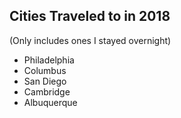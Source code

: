 ## Cities Traveled to in 2018

(Only includes ones I stayed overnight)

* Philadelphia
* Columbus
* San Diego
* Cambridge
* Albuquerque
